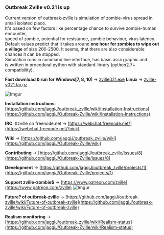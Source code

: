 ### Outbreak Zville v0.21 is up 

Current version of outbreak-zville is simulation of zombie-virus spread in small isolated place.  
It's based on few factors like percentage chance to survive zombie-human encounter,  
speed of zombie, potential for resistance, zombie behaviour, virus latency.  
Default values predict that it takes around __one hour for zombies to wipe out a village__ of size 
200-2500. It seems, that there are also considerable chances it can be stopped.  
Simulation runs in command line interface, has basic ascii graphic and  
is written in procedural python with standard library (python2.7+ compatibility).  

**Fast download & run for Windows[7, 8, 10]** -> [zville021.exe](https://github.com/jaggiJ/Outbreak-Zville/releases/download/v0.21/zville021.exe)   **Linux** -> [zville-v021.tar.gz](https://github.com/jaggiJ/Outbreak-Zville/releases/download/v0.21/zville-v021.tar.gz)

![Imgur](https://i.imgur.com/d5SR4Qv.png)

**Installation instructions**: [https://github.com/jaggiJ/outbreak_zville/wiki/Installation-Instructions](https://github.com/jaggiJ/Outbreak-Zville/wiki/Installation-Instructions)

**IRC**: #zville on freenode.net -> [https://webchat.freenode.net/](https://webchat.freenode.net/?nick)

**Wiki** -> [https://github.com/jaggiJ/outbreak_zville/wiki](https://github.com/jaggiJ/Outbreak-Zville/wiki)

**Contributing** -> [https://github.com/jaggiJ/outbreak_zville/issues/8](https://github.com/jaggiJ/Outbreak-Zville/issues/8)

**Development** -> [https://github.com/jaggiJ/outbreak_zville/projects/1](https://github.com/jaggiJ/Outbreak-Zville/projects/1)  

**Support zville-zombie$** -> [https://www.patreon.com/zville](https://www.patreon.com/zville)    ![Imgur](https://i.imgur.com/S44353Z.png)  

**Future? of outbreak-zville** -> [https://github.com/jaggiJ/outbreak-zville/wiki/Future-of-outbreak-zville](https://github.com/jaggiJ/outbreak-zville/wiki/Future-of-outbreak-zville)

**Realism monitoring** -> [https://github.com/jaggiJ/outbreak_zville/wiki/Realism-status](https://github.com/jaggiJ/Outbreak-Zville/wiki/Realism-status)
